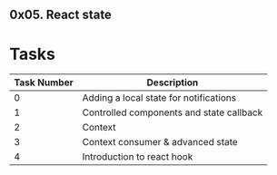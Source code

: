 ## 0x05. React state

# Tasks

| Task Number | Description                              |
| ----------- | ---------------------------------------- |
| 0           | Adding a local state for notifications   |
| 1           | Controlled components and state callback |
| 2           | Context                                  |
| 3           | Context consumer & advanced state        |
| 4           | Introduction to react hook               |
